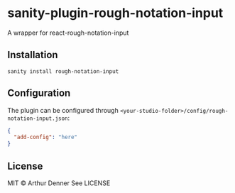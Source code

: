 # sanity-plugin-rough-notation-input

A wrapper for react-rough-notation-input

## Installation

```
sanity install rough-notation-input
```

## Configuration

The plugin can be configured through `<your-studio-folder>/config/rough-notation-input.json`:

```json
{
  "add-config": "here"
}
```

## License

MIT © Arthur Denner
See LICENSE